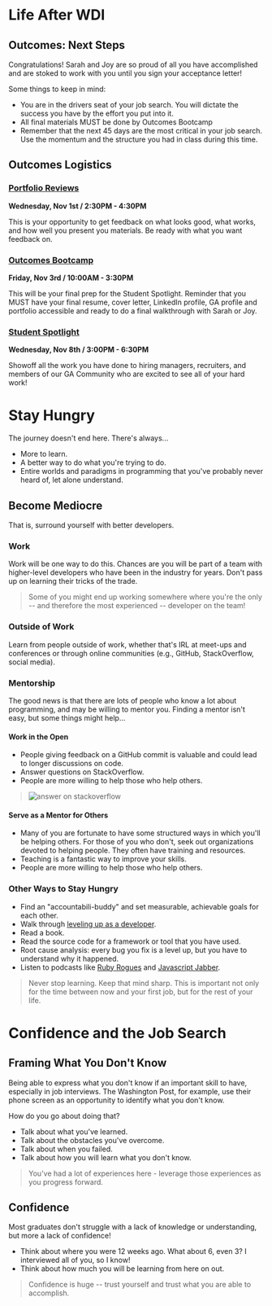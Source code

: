 # Life After WDI

## Outcomes: Next Steps

Congratulations!  Sarah and Joy are so proud of all you have accomplished and are stoked to work with you until you sign your acceptance letter!

Some things to keep in mind:
 - You are in the drivers seat of your job search.  You will dictate the success you have by the effort you put into it.
 - All final materials MUST be done by Outcomes Bootcamp
 - Remember that the next 45 days are the most critical in your job search.  Use the momentum and the structure you had in class during this time.

## Outcomes Logistics

### [Portfolio Reviews](https://github.com/ga-dc/outcomes/tree/master/roadmap/week13)

**Wednesday, Nov 1st / 2:30PM - 4:30PM**

This is your opportunity to get feedback on what looks good, what works, and how well you present you materials. Be ready with what you want feedback on.

### [Outcomes Bootcamp](https://github.com/ga-dc/outcomes/blob/master/roadmap/Outcomes%20Bootcamp/readme.md)

**Friday, Nov 3rd / 10:00AM - 3:30PM**

This will be your final prep for the Student Spotlight. Reminder that you MUST have your final resume, cover letter, LinkedIn profile, GA profile and portfolio accessible and ready to do a final walkthrough with Sarah or Joy.

### [Student Spotlight](https://github.com/ga-dc/outcomes/blob/master/roadmap/Student%20Spotlight/readme.md)

**Wednesday, Nov 8th / 3:00PM - 6:30PM**

Showoff all the work you have done to hiring managers, recruiters, and members of our GA Community who are excited to see all of your hard work!

# Stay Hungry

The journey doesn't end here. There's always...
* More to learn.
* A better way to do what you're trying to do.
* Entire worlds and paradigms in programming that you've probably never heard of, let alone understand.

## Become Mediocre

That is, surround yourself with better developers.

### Work

Work will be one way to do this. Chances are you will be part of a team with higher-level developers who have been in the industry for years. Don't pass up on learning their tricks of the trade.

> Some of you might end up working somewhere where you're the only -- and therefore the most experienced -- developer on the team!

### Outside of Work

Learn from people outside of work, whether that's IRL at meet-ups and conferences or through online communities (e.g., GitHub, StackOverflow, social media).

### Mentorship

The good news is that there are lots of people who know a lot about programming, and may be willing to mentor you. Finding a mentor isn't easy, but some things might help...

#### Work in the Open

* People giving feedback on a GitHub commit is valuable and could lead to longer discussions on code.
* Answer questions on StackOverflow.
* People are more willing to help those who help others.

> ![answer on stackoverflow](https://pbs.twimg.com/media/CpC4vBUVIAA2_PB.jpg)

#### Serve as a Mentor for Others

* Many of you are fortunate to have some structured ways in which you'll be helping others. For those of you who don't, seek out organizations devoted to helping people. They often have training and resources.
* Teaching is a fantastic way to improve your skills.
* People are more willing to help those who help others.

### Other Ways to Stay Hungry

* Find an "accountabili-buddy" and set measurable, achievable goals for each other.
* Walk through [leveling up as a developer](http://jasonrudolph.com/blog/2011/08/09/programming-achievements-how-to-level-up-as-a-developer/).
* Read a book.
* Read the source code for a framework or tool that you have used.
* Root cause analysis: every bug you fix is a level up, but you have to understand why it happened.
* Listen to podcasts like [Ruby Rogues](https://devchat.tv/ruby-rogues) and [Javascript Jabber](https://devchat.tv/js-jabber).

> Never stop learning. Keep that mind sharp. This is important not only for the time between now and your first job, but for the rest of your life.

# Confidence and the Job Search

## Framing What You Don't Know

Being able to express what you don't know if an important skill to have, especially in job interviews. The Washington Post, for example, use their phone screen as an opportunity to identify what you don't know.

How do you go about doing that?
* Talk about what you've learned.
* Talk about the obstacles you've overcome.
* Talk about when you failed.
* Talk about how you will learn what you don't know.

> You've had a lot of experiences here - leverage those experiences as you progress forward.

## Confidence

Most graduates don't struggle with a lack of knowledge or understanding, but more a lack of confidence!
* Think about where you were 12 weeks ago. What about 6, even 3? I interviewed all of you, so I know!
* Think about how much you will be learning from here on out.

> Confidence is huge -- trust yourself and trust what you are able to accomplish.
